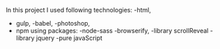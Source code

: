 In this project I used following technologies:
-html,
- gulp,
-babel,
-photoshop,
- npm using packages:
  -node-sass
  -browserify,
  -library scrollReveal
  -library jquery
-pure javaScript